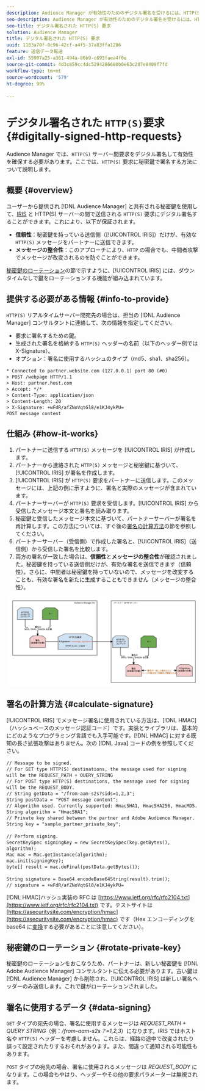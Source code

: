 ```yaml
---
description: Audience Manager が有効性のためのデジタル署名を受けるには、HTTP(S) サーバー間リクエストが必要です。ここでは、HTTP 要求に秘密鍵で署名する方法について説明します。
seo-description: Audience Manager が有効性のためのデジタル署名を受けるには、HTTP(S) サーバー間リクエストが必要です。ここでは、HTTP(S) 要求に秘密鍵で署名する方法について説明します。
seo-title: デジタル署名された HTTP(S) 要求
solution: Audience Manager
title: デジタル署名された HTTP(S) 要求
uuid: 1183a70f-0c96-42cf-a4f5-37a83ffa1286
feature: 送信データ転送
exl-id: 55907a25-a361-494a-86b9-c693faea4f0e
source-git-commit: 4d3c859cc4dc5294286680b0e63c287e0409f7fd
workflow-type: tm+mt
source-wordcount: '579'
ht-degree: 99%

---
```


# デジタル署名された `HTTP(S)`要求 {#digitally-signed-http-requests}

Audience Manager では、`HTTP(S)` サーバー間要求をデジタル署名して有効性を確保する必要があります。ここでは、`HTTP(S)` 要求に秘密鍵で署名する方法について説明します。

## 概要 {#overview}

<!-- digitally_signed_http_requests.xml -->

ユーザーから提供され [!DNL Audience Manager] と共有される秘密鍵を使用して、[IRIS](../../../reference/system-components/components-data-action.md#iris) と HTTP(S) サーバーの間で送信される `HTTP(S)` 要求にデジタル署名することができます。これにより、以下が保証されます。

* **信頼性**：秘密鍵を持っている送信側（[!UICONTROL IRIS]）だけが、有効な `HTTP(S)` メッセージをパートナーに送信できます。
* **メッセージの整合性**：このアプローチにより、`HTTP` の場合でも、中間者攻撃でメッセージが改変されるのを防ぐことができます。

[秘密鍵のローテーション](../../../integration/receiving-audience-data/real-time-outbound-transfers/digitally-signed-http-requests.md#rotate-private-key)の節で示すように、[!UICONTROL IRIS] には、ダウンタイムなしで鍵をローテーションする機能が組み込まれています。

## 提供する必要がある情報 {#info-to-provide}

`HTTP(S)` リアルタイムサーバー間宛先の場合は、担当の [!DNL Audience Manager] コンサルタントに連絡して、次の情報を指定してください。

* 要求に署名するための鍵。
* 生成された署名を格納する `HTTP(S)` ヘッダーの名前（以下のヘッダー例では X-Signature）。
* オプション：署名に使用するハッシュのタイプ（md5、sha1、sha256）。

```
* Connected to partner.website.com (127.0.0.1) port 80 (#0)
> POST /webpage HTTP/1.1
> Host: partner.host.com
> Accept: */*
> Content-Type: application/json
> Content-Length: 20
> X-Signature: +wFdR/afZNoVqtGl8/e1KJ4ykPU=
POST message content
```

## 仕組み  {#how-it-works}

1. パートナーに送信する `HTTP(S)` メッセージを [!UICONTROL IRIS] が作成します。
1. パートナーから連絡された `HTTP(S)` メッセージと秘密鍵に基づいて、[!UICONTROL IRIS] が署名を作成します。
1. [!UICONTROL IRIS] が `HTTP(S)` 要求をパートナーに送信します。このメッセージには、上記の例に示すように、署名と実際のメッセージが含まれています。
1. パートナーサーバーが `HTTP(S)` 要求を受信します。[!UICONTROL IRIS] から受信したメッセージ本文と署名を読み取ります。
1. 秘密鍵と受信したメッセージ本文に基づいて、パートナーサーバーが署名を再計算します。この方法については、すぐ後の[署名の計算方法](../../../integration/receiving-audience-data/real-time-outbound-transfers/digitally-signed-http-requests.md#calculate-signature)の節を参照してください。
1. パートナーサーバー（受信側）で作成した署名と、[!UICONTROL IRIS]（送信側）から受信した署名を比較します。
1. 両方の署名が一致した場合は、**信頼性**&#x200B;と&#x200B;**メッセージの整合性**&#x200B;が確認されました。秘密鍵を持っている送信側だけが、有効な署名を送信できます（信頼性）。さらに、中間者は秘密鍵を持っていないので、メッセージを改変することも、有効な署名を新たに生成することもできません（メッセージの整合性）。

![](assets/iris-digitally-sign-http-request.png)

## 署名の計算方法  {#calculate-signature}

[!UICONTROL IRIS] でメッセージ署名に使用されている方法は、[!DNL HMAC]（ハッシュベースのメッセージ認証コード）です。実装とライブラリは、基本的にどのようなプログラミング言語でも入手可能です。[!DNL HMAC] に対する既知の長さ拡張攻撃はありません。次の [!DNL Java] コードの例を参照してください。

```
// Message to be signed.
// For GET type HTTP(S) destinations, the message used for signing will be the REQUEST_PATH + QUERY_STRING
// For POST type HTTP(S) destinations, the message used for signing will be the REQUEST_BODY.
// String getData = "/from-aam-s2s?sids=1,2,3";
String postData = "POST message content";
// Algorithm used. Currently supported: HmacSHA1, HmacSHA256, HmacMD5.
String algorithm = "HmacSHA1";
// Private key shared between the partner and Adobe Audience Manager.
String key = "sample_partner_private_key";
  
// Perform signing.
SecretKeySpec signingKey = new SecretKeySpec(key.getBytes(), algorithm);
Mac mac = Mac.getInstance(algorithm);
mac.init(signingKey);
byte[] result = mac.doFinal(postData.getBytes());
  
String signature = Base64.encodeBase64String(result).trim(); 
// signature = +wFdR/afZNoVqtGl8/e1KJ4ykPU=
```

[!DNL HMAC]ハッシュ実装の RFC は [https://www.ietf.org/rfc/rfc2104.txt](https://www.ietf.org/rfc/rfc2104.txt) です。テストサイトは [https://asecuritysite.com/encryption/hmac](https://asecuritysite.com/encryption/hmac) です（Hex エンコーディングを base64 に[変換](https://tomeko.net/online_tools/hex_to_base64.php?lang=en)する必要があることに注意してください）。

## 秘密鍵のローテーション {#rotate-private-key}

秘密鍵のローテーションをおこなうため、パートナーは、新しい秘密鍵を [!DNL Adobe Audience Manager] コンサルタントに伝える必要があります。古い鍵は [!DNL Audience Manager] から削除され、[!UICONTROL IRIS] は新しい署名ヘッダーのみ送信します。これで鍵がローテーションされました。

## 署名に使用するデータ  {#data-signing}

`GET` タイプの宛先の場合、署名に使用するメッセージは *REQUEST_PATH + QUERY STRING*（例：*/from-aam-s2s？=1,2,3*）になります。IRIS ではホスト名や `HTTP(S)` ヘッダーを考慮しません。これらは、経路の途中で改変されたり誤って設定されたりするおそれがあります。また、間違って通知される可能性もあります。

`POST` タイプの宛先の場合、署名に使用されるメッセージは *REQUEST_BODY* になります。この場合もやはり、ヘッダーやその他の要求パラメーターは無視されます。
